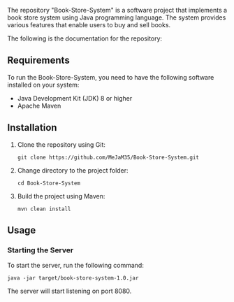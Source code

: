 The repository "Book-Store-System" is a software project that implements a book store system using Java programming language. The system provides various features that enable users to buy and sell books.

The following is the documentation for the repository:

## Requirements

To run the Book-Store-System, you need to have the following software installed on your system:

- Java Development Kit (JDK) 8 or higher
- Apache Maven

## Installation

1. Clone the repository using Git:

   ```
   git clone https://github.com/MeJaM35/Book-Store-System.git
   ```

2. Change directory to the project folder:

   ```
   cd Book-Store-System
   ```

3. Build the project using Maven:

   ```
   mvn clean install
   ```

## Usage

### Starting the Server

To start the server, run the following command:

```
java -jar target/book-store-system-1.0.jar
```

The server will start listening on port 8080.

